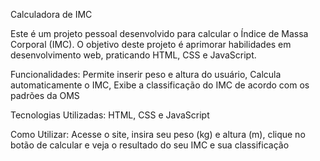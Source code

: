 Calculadora de IMC

Este é um projeto pessoal desenvolvido para calcular o Índice de Massa Corporal (IMC). O objetivo deste projeto é aprimorar habilidades em desenvolvimento web, praticando HTML, CSS e JavaScript.

Funcionalidades: Permite inserir peso e altura do usuário, Calcula automaticamente o IMC, Exibe a classificação do IMC de acordo com os padrões da OMS

Tecnologias Utilizadas: HTML, CSS e JavaScript

Como Utilizar: Acesse o site, insira seu peso (kg) e altura (m), clique no botão de calcular e veja o resultado do seu IMC e sua classificação
